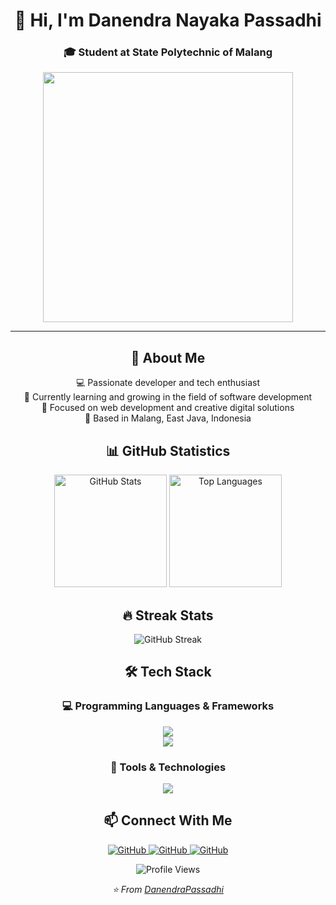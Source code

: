 <div align="center">

# 👋 Hi, I'm Danendra Nayaka Passadhi

### 🎓 Student at State Polytechnic of Malang

<img src="https://user-images.githubusercontent.com/74038190/212749447-bfb7e725-6987-49d9-ae85-2015e3e7cc41.gif" width="400">

---

## 🚀 About Me

💻 Passionate developer and tech enthusiast  
🌱 Currently learning and growing in the field of software development  
🎯 Focused on web development and creative digital solutions  
📍 Based in Malang, East Java, Indonesia

## 📊 GitHub Statistics

<p align="center">
  <img src="https://github-readme-stats.vercel.app/api?username=DanendraPassadhi&show_icons=true&theme=radical&hide_border=true&bg_color=0D1117&title_color=F85D7F&icon_color=F8D866&text_color=FFFFFF" alt="GitHub Stats" height="180"/>
  <img src="https://github-readme-stats.vercel.app/api/top-langs/?username=DanendraPassadhi&theme=radical&hide_border=true&bg_color=0D1117&title_color=F85D7F&text_color=FFFFFF&layout=compact" alt="Top Languages" height="180"/>
</p>

## 🔥 Streak Stats

<p align="center">
  <img src="https://github-readme-streak-stats.herokuapp.com?user=DanendraPassadhi&theme=radical&hide_border=true&background=0D1117&stroke=F85D7F&ring=F85D7F&fire=F8D866&currStreakLabel=FFFFFF" alt="GitHub Streak" />
</p>

## 🛠️ Tech Stack

### 💻 Programming Languages & Frameworks
<p align="center">
  <img src="https://skillicons.dev/icons?i=java,html,css,js,php,python,dart&theme=dark" />
  <br>
  <img src="https://skillicons.dev/icons?i=laravel,flutter&theme=dark" />
</p>

### 🎨 Tools & Technologies
<p align="center">
  <img src="https://skillicons.dev/icons?i=git,vscode,figma,ps,pr&theme=dark" />
</p>

## 📫 Connect With Me

<p align="center">
  <a href="https://github.com/DanendraPassadhi">
    <img src="https://img.shields.io/badge/GitHub-100000?style=for-the-badge&logo=github&logoColor=white" alt="GitHub"/>
  </a>
  <a href="https://www.instagram.com/danendra71prime/">
    <img src="https://img.shields.io/badge/Instagram-100000?style=for-the-badge&logo=instagram&logoColor=white" alt="GitHub"/>
  </a>
  <a href="https://www.linkedin.com/in/danendra-nayaka-passadhi/">
    <img src="https://custom-icon-badges.demolab.com/badge/LinkedIn-0A66C2?logo=linkedin-white&logoColor=fff" alt="GitHub"/>
  </a>
</p>

<p align="center">
  <img src="https://komarev.com/ghpvc/?username=DanendraPassadhi&label=Profile%20Views&color=F85D7F&style=flat-square" alt="Profile Views" />
</p>

<p align="center">
  <i>⭐️ From <a href="https://github.com/DanendraPassadhi">DanendraPassadhi</a></i>
</p>

</div>
